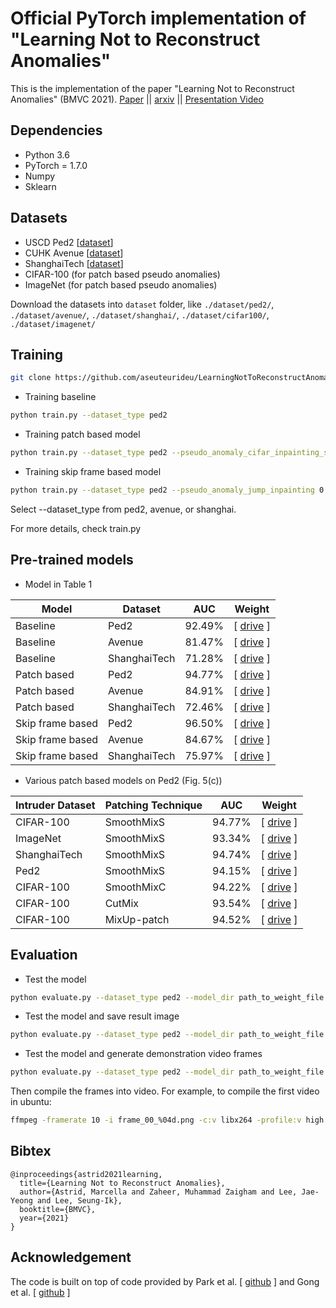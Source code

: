 # Official PyTorch implementation of "Learning Not to Reconstruct Anomalies"
This is the implementation of the paper "Learning Not to Reconstruct Anomalies" (BMVC 2021).
[Paper](https://www.bmvc2021-virtualconference.com/assets/papers/0711.pdf) || [arxiv](https://arxiv.org/abs/2110.09742) || [Presentation Video](https://youtu.be/dAWLXWZP6ec)


## Dependencies
* Python 3.6
* PyTorch = 1.7.0 
* Numpy
* Sklearn

## Datasets
* USCD Ped2 [[dataset](https://drive.google.com/file/d/1GhIqtImg0xv-sx4nJiFldQ9tCbezmuob/view?usp=share_link)]
* CUHK Avenue [[dataset](https://drive.google.com/file/d/1zE1flARFJyckS8By5fOEDoFeiKHZH0Wi/view?usp=share_link)]
* ShanghaiTech [[dataset](https://drive.google.com/file/d/166MaSkFfdsxo_0ksIqr8AeWdVgk21CZ_/view?usp=share_link)]
* CIFAR-100 (for patch based pseudo anomalies)
* ImageNet (for patch based pseudo anomalies)

Download the datasets into ``dataset`` folder, like ``./dataset/ped2/``, ``./dataset/avenue/``, ``./dataset/shanghai/``, ``./dataset/cifar100/``, ``./dataset/imagenet/``

## Training
```bash
git clone https://github.com/aseuteurideu/LearningNotToReconstructAnomalies
```

* Training baseline
```bash
python train.py --dataset_type ped2
```

* Training patch based model
```bash
python train.py --dataset_type ped2 --pseudo_anomaly_cifar_inpainting_smoothborder 0.2 --max_size 0.5 --max_move 10
```

* Training skip frame based model
```bash
python train.py --dataset_type ped2 --pseudo_anomaly_jump_inpainting 0.2 --jump 2 3 4 5
```

Select --dataset_type from ped2, avenue, or shanghai.

For more details, check train.py


## Pre-trained models

* Model in Table 1

| Model           | Dataset       | AUC           | Weight        |
| -------------- | ------------- | ------------- | ------------- | 
| Baseline | Ped2          |   92.49%       | [ [drive](https://drive.google.com/file/d/1ARggGh6gh-Y-or0Kd71GlkBRllJsMyjY/view?usp=sharing) ] |
| Baseline | Avenue        |   81.47%       | [ [drive](https://drive.google.com/file/d/1Eac4macUQ2zPOf6dEOgUvXFEKdDsE1Pg/view?usp=sharing) ] |
| Baseline | ShanghaiTech  |   71.28%       | [ [drive](https://drive.google.com/file/d/15x_DSu1WP-JVNmbCor316vb4pgTHYof3/view?usp=sharing) ] |
| Patch based  | Ped2          |   94.77%       | [ [drive](https://drive.google.com/file/d/1R353OYD8yjb-X4kqFZHlFKw3t2bx-jHp/view?usp=sharing) ] |
| Patch based  | Avenue        |   84.91%       | [ [drive](https://drive.google.com/file/d/1kubAmLXzgI3IK8fHPMVJh7O7dlY-iYmZ/view?usp=sharing) ] |
| Patch based  | ShanghaiTech  |   72.46%       | [ [drive](https://drive.google.com/file/d/13fQ-HN78VfEFtXg7EoSAExX11E4Qw_Or/view?usp=sharing) ] |
| Skip frame based | Ped2          |   96.50%       | [ [drive](https://drive.google.com/file/d/1OeGKAXOd3rE-LozS4YB_iD4lFK59QJDX/view?usp=sharing) ] |
| Skip frame based  | Avenue        |   84.67%       | [ [drive](https://drive.google.com/file/d/1xa5dAq1m5NOu9ZAoMB4ZCMqTYChn5M64/view?usp=sharing) ] |
| Skip frame based  | ShanghaiTech  |   75.97%       | [ [drive](https://drive.google.com/file/d/1Fj6F-tyg5G80zTqMDRHJXDssY_UzRRXk/view?usp=sharing) ] |

* Various patch based models on Ped2 (Fig. 5(c))

| Intruder Dataset    | Patching Technique       | AUC           | Weight        | 
| -------------- | ------------- | ------------- | ------------- | 
| CIFAR-100 | SmoothMixS          |   94.77%       | [ [drive](https://drive.google.com/file/d/1R353OYD8yjb-X4kqFZHlFKw3t2bx-jHp/view?usp=sharing) ] | 
| ImageNet | SmoothMixS        |   93.34%       | [ [drive](https://drive.google.com/file/d/1Fa35eIW6bPRhSVJpSla_XLujTeSrsP3U/view?usp=sharing) ] | 
| ShanghaiTech | SmoothMixS  |   94.74%       | [ [drive](https://drive.google.com/file/d/15UhNXUTcdk3x9czVwNap8DWPbOoWnSoK/view?usp=sharing) ] |
| Ped2     | SmoothMixS          |   94.15%       | [ [drive](https://drive.google.com/file/d/1PsrUi1YY978bx-Kse9x0X9xl061NWiFP/view?usp=sharing) ] | 
| CIFAR-100     | SmoothMixC        |   94.22%       | [ [drive](https://drive.google.com/file/d/17gbpqMOqosE6AQx_oXI5WQ1X4M6odpgu/view?usp=share_link) ] |
| CIFAR-100    | CutMix  |   93.54%       | [ [drive](https://drive.google.com/file/d/1AqOCtZ835_wST_-snoQbypJaW9uYa-MA/view?usp=share_link) ] | 
| CIFAR-100    | MixUp-patch  |   94.52%       | [ [drive](https://drive.google.com/file/d/13a1X_1kD5SCnbQdWCIpprbZRA3gTuEaB/view?usp=share_link) ] | 

## Evaluation
* Test the model
```bash
python evaluate.py --dataset_type ped2 --model_dir path_to_weight_file.pth
```
* Test the model and save result image
```bash
python evaluate.py --dataset_type ped2 --model_dir path_to_weight_file.pth --img_dir folder_path_to_save_image_results
```
* Test the model and generate demonstration video frames
```bash
python evaluate.py --dataset_type ped2 --model_dir path_to_weight_file.pth --vid_dir folder_path_to_save_video_results
```
Then compile the frames into video. For example, to compile the first video in ubuntu:
```bash
ffmpeg -framerate 10 -i frame_00_%04d.png -c:v libx264 -profile:v high -crf 20 -pix_fmt yuv420p video_00.mp4
```


## Bibtex
```
@inproceedings{astrid2021learning,
  title={Learning Not to Reconstruct Anomalies},
  author={Astrid, Marcella and Zaheer, Muhammad Zaigham and Lee, Jae-Yeong and Lee, Seung-Ik},
  booktitle={BMVC},
  year={2021}
}
```

## Acknowledgement
The code is built on top of code provided by Park et al. [ [github](https://github.com/cvlab-yonsei/MNAD) ] and Gong et al. [ [github](https://github.com/donggong1/memae-anomaly-detection) ]

